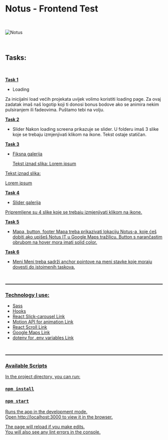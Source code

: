 # Notus - Frontend Test

<br>

![Notus](./src/assets/notus.gif)

<br>

## Tasks:

<br>

<u>**Task 1**</u>
- Loading

Za inicijalni load većih projekata uvijek volimo koristiti loading page. Za ovaj zadatak imaš
naš logotip koji ti donosi bonus bodove ako se animira nekim pulsiranjem ili fadeovima.
Puštamo tebi na volju.

<u>**Task 2**</u>
- Slider
Nakon loading screena prikazuje se slider. U folderu imaš 3 slike koje se trebaju
izmjenjivati klikom na ikone. Tekst ostaje statičan.
  
  
<u>**Task 3**<u>

- Fiksna galerija

  Tekst iznad slika:
    Lorem ipsum 

Tekst iznad slika:

  Lorem ipsum 

<u>**Task 4**</u>

- Slider galerija

Pripremljene su 4 slike koje se trebaju izmjenjivati klikom na ikone.
  
<u>**Task 5**</u>

- Mapa, button, footer
Mapa treba prikazivati lokaciju Notus-a, koje ćeš dobiti ako upišeš Notus IT u Google Maps
tražilicu. Button s narančastim obrubom na hover mora imati solid color.


<u>**Task 6**</u>

- Meni
Meni treba sadrži anchor pointove na meni stavke koje moraju dovesti do istoimenih
taskova.
  
<br>

<hr style="border: 1px solid gray" /> 

### Technology I use:
- Sass
- Hooks
- React Slick-carousel [Link](https://github.com/akiran/react-slick)
- Motion API for animation  [Link](https://www.framer.com/api/motion/)
- React Scroll [Link](https://www.npmjs.com/package/react-scroll)
- Google Maps [Link](https://www.npmjs.com/package/@react-google-maps/api)
- dotenv for .env variables [Link](https://www.npmjs.com/package/dotenv-webpack)

<br/>


<hr style="border: 1px solid gray" /> 

### Available Scripts

In the project directory, you can run:

### `npm install`

### `npm start`

Runs the app in the development mode.\
Open [http://localhost:3000](http://localhost:3000) to view it in the browser.

The page will reload if you make edits.\
You will also see any lint errors in the console.
